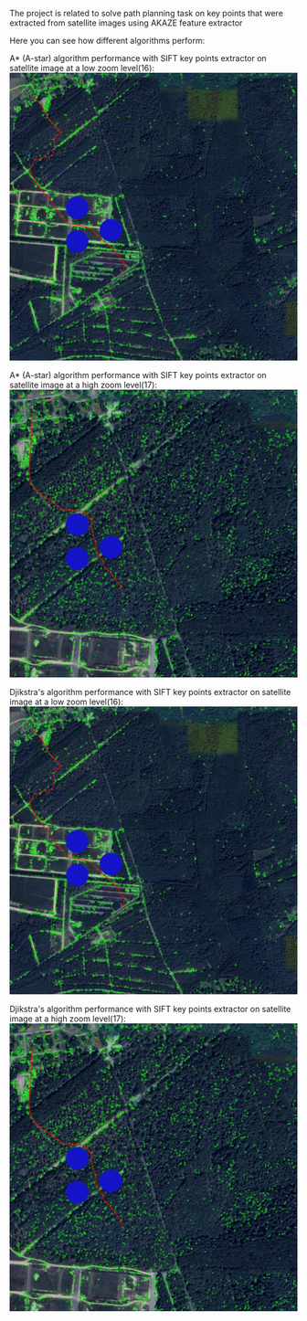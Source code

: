 The project is related to solve path planning task on key points that were extracted from satellite images using AKAZE feature extractor

Here you can see how different algorithms perform:

A* (A-star) algorithm performance with SIFT key points extractor on satellite image at a low zoom level(16):
![Astar](/Images/Astar3Sift16.jpg)

A* (A-star) algorithm performance with SIFT key points extractor on satellite image at a high zoom level(17):
![Astar](/Images/Astar3Sift17.jpg)

Djikstra's algorithm performance with SIFT key points extractor on satellite image at a low zoom level(16):
![Djikstra1](/Images/Djikstra3Sift16.jpg)

Djikstra's algorithm performance with SIFT key points extractor on satellite image at a high zoom level(17):
![Djikstra2](/Images/Djikstra3Sift17.jpg)
